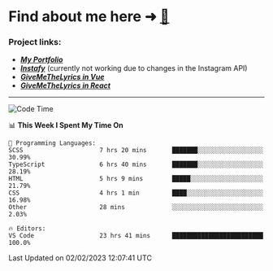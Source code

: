 # Find about me here ➜ [🧑](https://pauabella.dev)

### Project links:
- ***[My Portfolio](https://pauabella.dev)***
- ***[Instafy](https://instafy.me)*** (currently not working due to changes in the Instagram API)
- ***[GiveMeTheLyrics in Vue](https://lyrics.pauabella.dev)***
- ***[GiveMeTheLyrics in React](https://pauabella.dev/GiveMeTheLyrics)***

---
<!--START_SECTION:waka-->
![Code Time](http://img.shields.io/badge/Code%20Time-1%2C847%20hrs%2036%20mins-blue)

📊 **This Week I Spent My Time On** 

```text
💬 Programming Languages: 
SCSS                     7 hrs 20 mins       ███████░░░░░░░░░░░░░░░░░░   30.99% 
TypeScript               6 hrs 40 mins       ███████░░░░░░░░░░░░░░░░░░   28.19% 
HTML                     5 hrs 9 mins        █████░░░░░░░░░░░░░░░░░░░░   21.79% 
CSS                      4 hrs 1 min         ████░░░░░░░░░░░░░░░░░░░░░   16.98% 
Other                    28 mins             ░░░░░░░░░░░░░░░░░░░░░░░░░   2.03%

🔥 Editors: 
VS Code                  23 hrs 41 mins      █████████████████████████   100.0%

```


 Last Updated on 02/02/2023 12:07:41 UTC
<!--END_SECTION:waka-->
